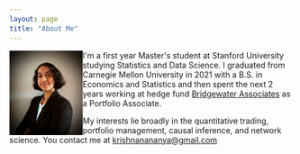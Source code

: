 ```yaml
---
layout: page
title: "About Me"
---
```


<img align="left" width="130" height="150" src="/professionalheadshot.jpg">

I'm a first year Master's student at Stanford University studying Statistics and Data Science. I graduated from Carnegie Mellon University in 2021 with a B.S. in Economics and Statistics and then spent the next 2 years working at hedge fund [Bridgewater Associates](https://www.bridgewater.com/) as a Portfolio Associate.

My interests lie broadly in the quantitative trading, portfolio management, causal inference, and network science.
You contact me at krishnanananya@gmail.com
